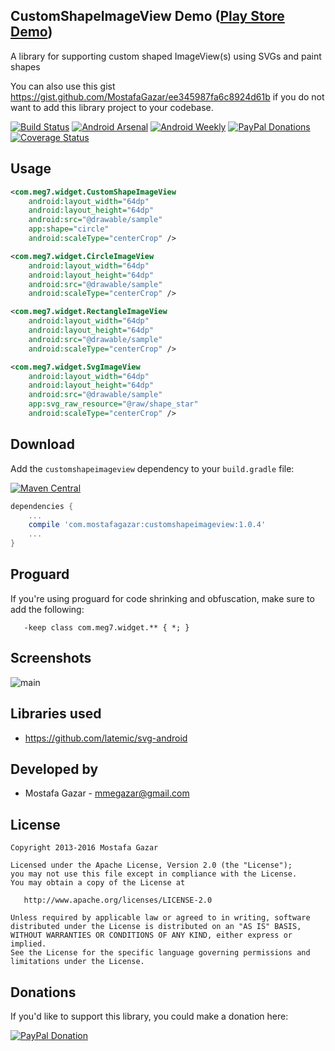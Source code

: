 CustomShapeImageView Demo ([Play Store Demo][1])
-------------------------

A library for supporting custom shaped ImageView(s) using SVGs and paint shapes

You can also use this gist https://gist.github.com/MostafaGazar/ee345987fa6c8924d61b if you do not want to add this library project to your codebase.

[![Build Status](https://travis-ci.org/MostafaGazar/CustomShapeImageView.svg)](https://travis-ci.org/MostafaGazar/CustomShapeImageView)
[![Android Arsenal](https://img.shields.io/badge/Android%20Arsenal-CustomShapeImageView-brightgreen.svg?style=flat)](https://android-arsenal.com/details/1/1197)
[![Android Weekly](http://img.shields.io/badge/Android%20Weekly-%2381-2CB3E5.svg?style=flat)](http://androidweekly.net/issues/issue-81)
[![PayPal Donations](https://img.shields.io/badge/paypal-donate-yellow.svg?style=flat)](https://www.paypal.com/cgi-bin/webscr?cmd=_donations&business=mmegazar%40gmail%2ecom&lc=NZ&item_name=Mostafa%20Gazar&item_number=GitHub&currency_code=USD&bn=PP%2dDonationsBF%3abtn_donateCC_LG%2egif%3aNonHosted)
[![Coverage Status](https://coveralls.io/repos/github/MostafaGazar/CustomShapeImageView/badge.svg?branch=master)](https://coveralls.io/github/MostafaGazar/CustomShapeImageView?branch=master)

Usage
-----
```xml
<com.meg7.widget.CustomShapeImageView
    android:layout_width="64dp"
    android:layout_height="64dp"
    android:src="@drawable/sample"
    app:shape="circle"
    android:scaleType="centerCrop" />

<com.meg7.widget.CircleImageView
    android:layout_width="64dp"
    android:layout_height="64dp"
    android:src="@drawable/sample"
    android:scaleType="centerCrop" />

<com.meg7.widget.RectangleImageView
    android:layout_width="64dp"
    android:layout_height="64dp"
    android:src="@drawable/sample"
    android:scaleType="centerCrop" />

<com.meg7.widget.SvgImageView
    android:layout_width="64dp"
    android:layout_height="64dp"
    android:src="@drawable/sample"
    app:svg_raw_resource="@raw/shape_star"
    android:scaleType="centerCrop" />
```

Download
------------
Add the `customshapeimageview` dependency to your `build.gradle` file:

[![Maven Central](https://img.shields.io/maven-central/v/com.mostafagazar/customshapeimageview.svg)](http://search.maven.org/#search%7Cga%7C1%7Ccustomshapeimageview)
```groovy
dependencies {
    ...
    compile 'com.mostafagazar:customshapeimageview:1.0.4'
    ...
}
```

Proguard
------------
If you're using proguard for code shrinking and obfuscation, make sure to add the following:
```proguard
   -keep class com.meg7.widget.** { *; }
```

Screenshots
------------
![main](https://raw.githubusercontent.com/MostafaGazar/CustomShapeImageView/master/Screenshot_2016-01-19-09-17-37.png)

Libraries used
---------------
* https://github.com/latemic/svg-android

Developed by
------------
* Mostafa Gazar - <mmegazar@gmail.com>

License
------------
    Copyright 2013-2016 Mostafa Gazar

    Licensed under the Apache License, Version 2.0 (the "License");
    you may not use this file except in compliance with the License.
    You may obtain a copy of the License at

       http://www.apache.org/licenses/LICENSE-2.0

    Unless required by applicable law or agreed to in writing, software
    distributed under the License is distributed on an "AS IS" BASIS,
    WITHOUT WARRANTIES OR CONDITIONS OF ANY KIND, either express or implied.
    See the License for the specific language governing permissions and
    limitations under the License.
    
Donations
------------
If you'd like to support this library, you could make a donation here:

[![PayPal Donation](https://www.paypalobjects.com/en_US/i/btn/btn_donateCC_LG.gif)](https://www.paypal.com/cgi-bin/webscr?cmd=_donations&business=mmegazar%40gmail%2ecom&lc=NZ&item_name=Mostafa%20Gazar&item_number=GitHub&currency_code=USD&bn=PP%2dDonationsBF%3abtn_donateCC_LG%2egif%3aNonHosted)



[1]: https://play.google.com/store/apps/details?id=com.meg7.samples
